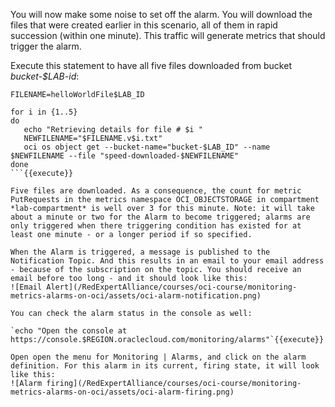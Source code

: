 You will now make some noise to set off the alarm. You will download the files that were created earlier in this scenario, all of them in rapid succession (within one minute). This traffic will generate metrics that should trigger the alarm.

Execute this statement to have all five files downloaded from bucket *bucket-$LAB-id*:
```
FILENAME=helloWorldFile$LAB_ID

for i in {1..5}
do
   echo "Retrieving details for file # $i "
   NEWFILENAME="$FILENAME.v$i.txt"
   oci os object get --bucket-name="bucket-$LAB_ID" --name $NEWFILENAME --file "speed-downloaded-$NEWFILENAME"
done
```{{execute}}

Five files are downloaded. As a consequence, the count for metric PutRequests in the metrics namespace OCI_OBJECTSTORAGE in compartment *lab-compartment* is well over 3 for this minute. Note: it will take about a minute or two for the Alarm to become triggered; alarms are only triggered when there triggering condition has existed for at least one minute - or a longer period if so specified. 

When the Alarm is triggered, a message is published to the Notification Topic. And this results in an email to your email address - because of the subscription on the topic. You should receive an email before too long - and it should look like this:
![Email Alert](/RedExpertAlliance/courses/oci-course/monitoring-metrics-alarms-on-oci/assets/oci-alarm-notification.png)

You can check the alarm status in the console as well: 

`echo "Open the console at https://console.$REGION.oraclecloud.com/monitoring/alarms"`{{execute}} 

Open open the menu for Monitoring | Alarms, and click on the alarm definition. For this alarm in its current, firing state, it will look like this:
![Alarm firing](/RedExpertAlliance/courses/oci-course/monitoring-metrics-alarms-on-oci/assets/oci-alarm-firing.png)

